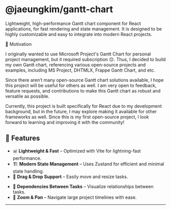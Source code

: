# @jaeungkim/gantt-chart

<!-- ![React Gantt Chart](https://raw.githubusercontent.com/jaeungkim/@jaeungkim/gantt-chart/main/public/readmeImg.png) -->

Lightweight, high-performance Gantt chart component for React applications, for fast rendering and state management. It is designed to be highly customizable and easy to integrate into modern React projects.

🎯 Motivation

I originally wanted to use Microsoft Project's Gantt Chart for personal project management, but it required subscription 😔. Thus, I decided to build my own Gantt chart, referencing various open-source projects and examples, including MS Project, DHTMLX, Frappe Gantt Chart, and etc.

Since there aren’t many open-source Gantt chart solutions available, I hope this project will be useful for others as well. I am very open to feedback, feature requests, and contributions to make this Gantt chart as robust and versatile as possible.

Currently, this project is built specifically for React due to my development background, but in the future, I may explore making it available for other frameworks as well. Since this is my first open-source project, I look forward to learning and improving it with the community!

## 🚀 Features
- 📊 **Lightweight & Fast** – Optimized with Vite for lightning-fast performance.
- 🏗 **Modern State Management** – Uses Zustand for efficient and minimal state handling.
- 🔄 **Drag & Drop Support** – Easily move and resize tasks.
<!-- - 🎨 **Customizable Themes** – Style your Gantt chart with Tailwind CSS or custom styles. -->
- 🔗 **Dependencies Between Tasks** – Visualize relationships between tasks.
- 📆 **Zoom & Pan** – Navigate large project timelines with ease.
<!-- - 🔧 **API & Data Fetching** – Optional integration with React Query for backend connectivity. -->
<!-- - 🌍 **Internationalization (i18n)** – Multi-language support for global usage. -->

---
<!-- 
## 📦 Installation

Install via npm:

```sh
npm install @jaeungkim/gantt-chart
```

Or with yarn:

```sh
yarn add @jaeungkim/gantt-chart
```

---

## 🛠 Usage

Basic example to integrate **React Gantt Chart** into your project:

```tsx
import React from "react";
import GanttChart from "@jaeungkim/gantt-chart";

const tasks = [
  { id: 1, name: "Task 1", start: "2024-03-01", end: "2024-03-05", progress: 50 },
  { id: 2, name: "Task 2", start: "2024-03-06", end: "2024-03-10", progress: 30 }
];

export default function App() {
  return (
    <div style={{ width: "100%", height: "500px" }}>
      <GanttChart tasks={tasks} />
    </div>
  );
}
```

---

## 🎨 Customization

### **Theming with TailwindCSS**

You can apply custom styles using TailwindCSS or standard CSS:

```css
.gantt-container {
  background-color: #f8f9fa;
}
```

### **Custom Task Styling**

You can pass a `taskRenderer` function to customize task appearance:

```tsx
<GanttChart
  tasks={tasks}
  taskRenderer={(task) => (
    <div style={{ background: task.progress > 50 ? "#4caf50" : "#ff9800" }}>
      {task.name}
    </div>
  )}
/>
```

---

## 📡 API & Props

| Prop         | Type       | Description                          |
|-------------|-----------|--------------------------------------|
| `tasks`     | `Task[]`   | Array of tasks for the Gantt chart  |
| `onTaskClick` | `function` | Callback when a task is clicked    |
| `zoomLevel` | `number`   | Adjust the zoom level (1-5)        |
| `taskRenderer` | `function` | Custom render function for tasks |

### **Task Object Structure**

```ts
interface Task {
  id: number;
  name: string;
  start: string;
  end: string;
  progress: number;
  dependencies?: number[];
}
```

---

## ⚡ Performance Optimizations
- **Virtualized Rendering** – Uses `react-window` for handling large datasets efficiently.
- **Zustand for State Management** – Avoids unnecessary re-renders.
- **Code Splitting** – Load components lazily with `React.lazy()` and `Suspense`.

---

## 🛠 Contributing
We welcome contributions! To get started:

1. **Fork the repo** and clone it locally:
   ```sh
   git clone https://github.com/your-username/@jaeungkim/gantt-chart.git
   ```
2. **Install dependencies:**
   ```sh
   npm install
   ```
3. **Run the dev server:**
   ```sh
   npm run dev
   ```
4. **Submit a pull request!** 🎉

---

## ❓ FAQ
### **1. How do I handle large datasets?**
Use the `react-window` library for virtualization.

### **2. Can I add task dependencies?**
Yes! Provide an array of `dependencies` for each task.

### **3. Does this support dark mode?**
Yes, you can customize it with CSS or Tailwind.

---

## 📜 License
This project is licensed under the **MIT License** – feel free to use and modify it as needed.

---

## 🌟 Support & Community
- **GitHub Issues** – Report bugs or request features [here](https://github.com/your-username/@jaeungkim/gantt-chart/issues).
- **Discussions** – Join the community and share ideas.

If you find this project useful, please ⭐ star the repo and contribute!

---

**🚀 Build better project timelines with React Gantt Chart!**
 -->
